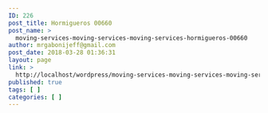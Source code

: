 ```yaml
---
ID: 226
post_title: Hormigueros 00660
post_name: >
  moving-services-moving-services-moving-services-hormigueros-00660
author: mrgabonijeff@gmail.com
post_date: 2018-03-28 01:36:31
layout: page
link: >
  http://localhost/wordpress/moving-services-moving-services-moving-services-hormigueros-00660/
published: true
tags: [ ]
categories: [ ]
---
```

